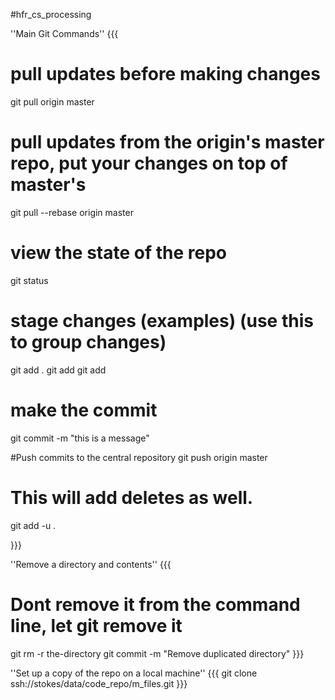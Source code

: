 #hfr_cs_processing


''Main Git Commands''
{{{
# pull updates before making changes
git pull origin master

# pull updates from the origin's master repo, put your changes on top of master's
git pull --rebase origin master

# view the state of the repo
git status 

# stage changes (examples) (use this to group changes)
git add .
git add <directory>
git add <filename>

# make the commit
git commit -m "this is a message"

#Push commits to the central repository
git push origin master

# This will add deletes as well.
git add -u .


}}}

''Remove a directory and contents''
{{{
# Dont remove it from the command line, let git remove it
git rm -r the-directory
git commit -m "Remove duplicated directory"
}}}

''Set up a copy of the repo on a local machine''
{{{
git clone ssh://stokes/data/code_repo/m_files.git
}}}
